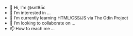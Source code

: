 - 👋 Hi, I’m @snt85c
- 👀 I’m interested in ...
- 🌱 I’m currently learning HTML/CSS/JS via The Odin Project
- 💞️ I’m looking to collaborate on ...
- 📫 How to reach me ...

<!---
snt85c/snt85c is a ✨ special ✨ repository because its `README.md` (this file) appears on your GitHub profile.
You can click the Preview link to take a look at your changes.
--->
